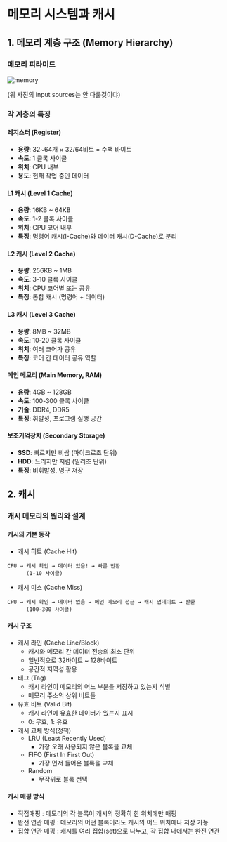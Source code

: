 # 메모리 시스템과 캐시

## 1. 메모리 계층 구조 (Memory Hierarchy)
### 메모리 피라미드
![memory](https://ejkiwi.github.io/lib/media/memory.png)

(위 사진의 input sources는 안 다룰것이댜)
### 각 계층의 특징 
#### 레지스터 (Register)
- **용량**: 32~64개 × 32/64비트 = 수백 바이트
- **속도**: 1 클록 사이클
- **위치**: CPU 내부
- **용도**: 현재 작업 중인 데이터
#### L1 캐시 (Level 1 Cache)
- **용량**: 16KB ~ 64KB
- **속도**: 1-2 클록 사이클
- **위치**: CPU 코어 내부
- **특징**: 명령어 캐시(I-Cache)와 데이터 캐시(D-Cache)로 분리
#### L2 캐시 (Level 2 Cache)
- **용량**: 256KB ~ 1MB
- **속도**: 3-10 클록 사이클
- **위치**: CPU 코어별 또는 공유
- **특징**: 통합 캐시 (명령어 + 데이터)
#### L3 캐시 (Level 3 Cache)
- **용량**: 8MB ~ 32MB
- **속도**: 10-20 클록 사이클
- **위치**: 여러 코어가 공유
- **특징**: 코어 간 데이터 공유 역할
#### 메인 메모리 (Main Memory, RAM)
- **용량**: 4GB ~ 128GB
- **속도**: 100-300 클록 사이클
- **기술**: DDR4, DDR5
- **특징**: 휘발성, 프로그램 실행 공간
#### 보조기억장치 (Secondary Storage)
- **SSD**: 빠르지만 비쌈 (마이크로초 단위)
- **HDD**: 느리지만 저렴 (밀리초 단위)
- **특징**: 비휘발성, 영구 저장

## 2. 캐시

### 캐시 메모리의 원리와 설계

#### 캐시의 기본 동작
- 캐시 히트 (Cache Hit)
```
CPU → 캐시 확인 → 데이터 있음! → 빠른 반환
      (1-10 사이클)
```
- 캐시 미스 (Cache Miss)
```
CPU → 캐시 확인 → 데이터 없음 → 메인 메모리 접근 → 캐시 업데이트 → 반환
      (100-300 사이클)
```
#### 캐시 구조
- 캐시 라인 (Cache Line/Block)
	- 캐시와 메모리 간 데이터 전송의 최소 단위
	- 일반적으로 32바이트 ~ 128바이트
	- 공간적 지역성 활용
- 태그 (Tag)
	- 캐시 라인이 메모리의 어느 부분을 저장하고 있는지 식별
	- 메모리 주소의 상위 비트들
- 유효 비트 (Valid Bit)
	- 캐시 라인에 유효한 데이터가 있는지 표시
	- 0: 무효, 1: 유효
- 캐시 교체 방식(정책)
	- LRU (Least Recently Used)
		- 가장 오래 사용되지 않은 블록을 교체
	- FIFO (First In First Out)
		- 가장 먼저 들어온 블록을 교체
	- Random
		- 무작위로 블록 선택
#### 캐시 매핑 방식
- 직접매핑 : 메모리의 각 블록이 캐시의 정확히 한 위치에만 매핑
- 완전 연관 매핑 : 메모리의 어떤 블록이라도 캐시의 어느 위치에나 저장 가능
- 집합 연관 매핑 : 캐시를 여러 집합(set)으로 나누고, 각 집합 내에서는 완전 연관